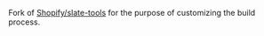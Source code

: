 
Fork of [Shopify/slate-tools](https://github.com/Shopify/slate-tools) for the purpose of customizing the build process. 
